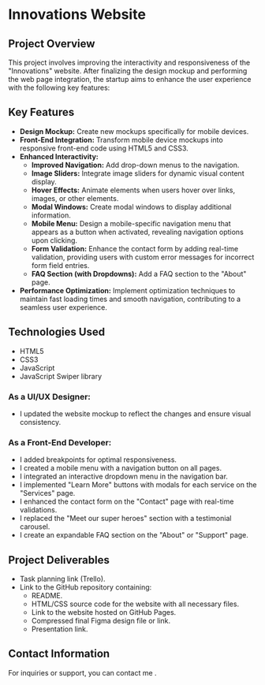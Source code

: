 # Innovations Website

## Project Overview

This project involves improving the interactivity and responsiveness of the "Innovations" website. After finalizing the design mockup and performing the web page integration, the startup aims to enhance the user experience with the following key features:

## Key Features

- **Design Mockup:** Create new mockups specifically for mobile devices.
- **Front-End Integration:** Transform mobile device mockups into responsive front-end code using HTML5 and CSS3.
- **Enhanced Interactivity:**
  - **Improved Navigation:** Add drop-down menus to the navigation.
  - **Image Sliders:** Integrate image sliders for dynamic visual content display.
  - **Hover Effects:** Animate elements when users hover over links, images, or other elements.
  - **Modal Windows:** Create modal windows to display additional information.
  - **Mobile Menu:** Design a mobile-specific navigation menu that appears as a button when activated, revealing navigation options upon clicking.
  - **Form Validation:** Enhance the contact form by adding real-time validation, providing users with custom error messages for incorrect form field entries.
  - **FAQ Section (with Dropdowns):** Add a FAQ section to the "About" page.
- **Performance Optimization:** Implement optimization techniques to maintain fast loading times and smooth navigation, contributing to a seamless user experience.

## Technologies Used

- HTML5
- CSS3
- JavaScript
- JavaScript Swiper library

### As a UI/UX Designer:

- I updated the website mockup to reflect the changes and ensure visual consistency.

### As a Front-End Developer:

- I added breakpoints for optimal responsiveness.
- I created a mobile menu with a navigation button on all pages.
- I integrated an interactive dropdown menu in the navigation bar.
- I implemented "Learn More" buttons with modals for each service on the "Services" page.
- I enhanced the contact form on the "Contact" page with real-time validations.
- I replaced the "Meet our super heroes" section with a testimonial carousel.
- I create an expandable FAQ section on the "About" or "Support" page.

## Project Deliverables

- Task planning link (Trello).
- Link to the GitHub repository containing:
  - README.
  - HTML/CSS source code for the website with all necessary files.
  - Link to the website hosted on GitHub Pages.
  - Compressed final Figma design file or link.
  - Presentation link.

## Contact Information

For inquiries or support, you can contact me .


